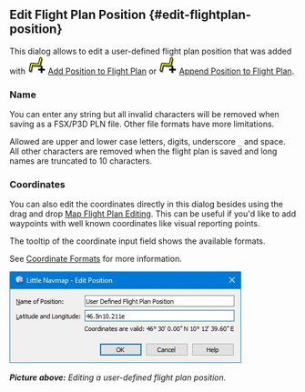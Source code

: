 ## Edit Flight Plan Position {#edit-flightplan-position}

This dialog allows to edit a user-defined flight plan position that was added with ![Add Position to Flight Plan](../images/icons/routeadd.png "Add Position to Flight Plan") [Add Position to Flight Plan](MAPDISPLAY.md#add-position-to-flight-plan) or ![Append Position to Flight Plan](../images/icons/routeadd.png "Append Position to Flight Plan") [Append Position to Flight Plan](MAPDISPLAY.md#append-position-to-flight-plan).

### Name

You can enter any string but all invalid characters will be removed when saving as a FSX/P3D PLN file. Other file formats have more limitations.

Allowed are upper and lower case letters, digits, underscore `_` and space. All other characters are removed when the flight plan is saved and long names are truncated to 10 characters.

### Coordinates

You can also edit the coordinates directly in this dialog besides using the drag and drop [Map Flight Plan Editing](MAPFPEDIT.md). This can be useful if you'd like to add waypoints with well known coordinates like visual reporting points.

The tooltip of the coordinate input field shows the available formats.

See [Coordinate Formats](COORDINATES.md) for more information.

![Edit Flight Plan Position](../images/edit_flightplan_waypoint.jpg "Edit Flight Plan Position")

_**Picture above:** Editing a user-defined flight plan position._

